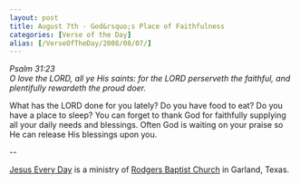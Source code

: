 ```yaml
---
layout: post
title: August 7th - God&rsquo;s Place of Faithfulness
categories: [Verse of the Day]
alias: [/VerseOfTheDay/2008/08/07/]
---
```


_Psalm 31:23  
O love the LORD, all ye His saints: for the LORD perserveth the
faithful, and plentifully rewardeth the proud doer._

What has the LORD done for you lately? Do you have food to eat? Do
you have a place to sleep? You can forget to thank God for faithfully
supplying all your daily needs and blessings. Often God is waiting on
your praise so He can release His blessings upon you.

 --

<a href=http://jesuseveryday.net>Jesus Every Day</a> is a ministry of <a href=http://rodgersbaptist.net>Rodgers Baptist Church</a> in Garland, Texas.
